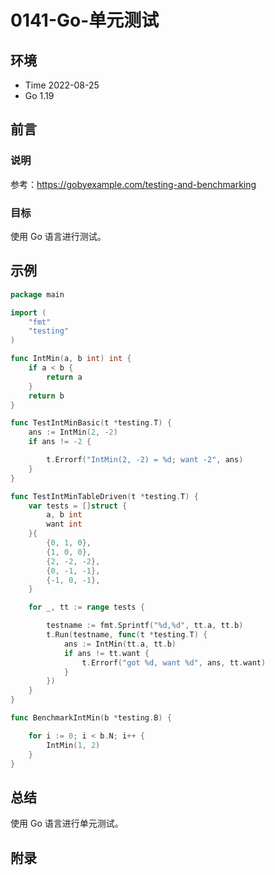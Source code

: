 # 0141-Go-单元测试

## 环境

- Time 2022-08-25
- Go 1.19

## 前言

### 说明

参考：<https://gobyexample.com/testing-and-benchmarking>

### 目标

使用 Go 语言进行测试。

## 示例

```go
package main

import (
    "fmt"
    "testing"
)

func IntMin(a, b int) int {
    if a < b {
        return a
    }
    return b
}

func TestIntMinBasic(t *testing.T) {
    ans := IntMin(2, -2)
    if ans != -2 {

        t.Errorf("IntMin(2, -2) = %d; want -2", ans)
    }
}

func TestIntMinTableDriven(t *testing.T) {
    var tests = []struct {
        a, b int
        want int
    }{
        {0, 1, 0},
        {1, 0, 0},
        {2, -2, -2},
        {0, -1, -1},
        {-1, 0, -1},
    }

    for _, tt := range tests {

        testname := fmt.Sprintf("%d,%d", tt.a, tt.b)
        t.Run(testname, func(t *testing.T) {
            ans := IntMin(tt.a, tt.b)
            if ans != tt.want {
                t.Errorf("got %d, want %d", ans, tt.want)
            }
        })
    }
}

func BenchmarkIntMin(b *testing.B) {

    for i := 0; i < b.N; i++ {
        IntMin(1, 2)
    }
}
```

## 总结

使用 Go 语言进行单元测试。

## 附录
